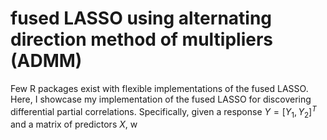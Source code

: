 # fused LASSO using alternating direction method of multipliers (ADMM)
Few R packages exist with flexible implementations of the fused LASSO. Here, I showcase my implementation of the fused LASSO for discovering differential partial correlations. Specifically, given a response $Y = [Y_1, Y_2]^T$ and a matrix of predictors $X$, w
